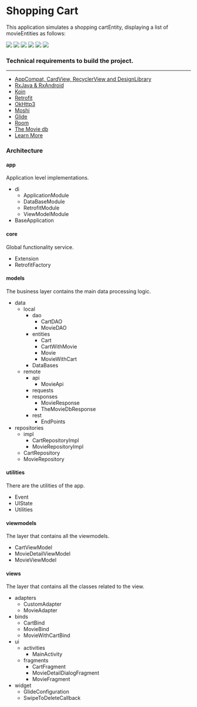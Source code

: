 # Shopping Cart #

This application simulates a shopping cartEntity, displaying a list of movieEntities as follows:

![](./screenshots/list.jpg )
![](./screenshots/list_add.jpg)
![](./screenshots/cartEntity.jpg)
![](./screenshots/cart_swiped.jpg)
![](./screenshots/detail.jpg)
![](./screenshots/detail_modify.jpg)

### Technical requirements to build the project. ###
------------------------------------

* [AppCompat, CardView, RecyclerView and DesignLibrary](https://developer.android.com/intl/es/tools/support-library/index.html)
* [RxJava & RxAndroid](https://github.com/ReactiveX/RxAndroid)
* [Koin](https://insert-koin.io/)
* [Retrofit](https://square.github.io/retrofit)
* [OkHttp3](https://square.github.io/okhttp/)
* [Moshi](https://github.com/square/moshi)
* [Glide](https://github.com/bumptech/glide)
* [Room](https://developer.android.com/jetpack/androidx/releases/room)
* [The Movie db](https://www.themoviedb.org/documentation/api)
* [Learn More](https://bitbucket.org/RcFlechas/shoppingcartapp/src/master/)

### Architecture ###

#### app ####

Application level implementations.

* di
    - ApplicationModule
    - DataBaseModule
    - RetrofitModule
    - ViewModelModule
* BaseApplication

#### core ####

Global functionality service.

* Extension
* RetrofitFactory

#### models ####

The business layer contains the main data processing logic.

- data
    - local
        - dao
            - CartDAO
            - MovieDAO
        - entities
            - Cart
            - CartWithMovie
            - Movie
            - MovieWithCart
        - DataBases
    - remote
        - api
            - MovieApi
        - requests
        - responses
            - MovieResponse
            - TheMovieDbResponse
        - rest
            - EndPoints
- repositories
    - impl
        - CartRepositoryImpl
        - MovieRepositoryImpl
    - CartRepository     
    - MovieRepository     

#### utilities ####

There are the utilities of the app.

- Event
- UIState
- Utilities

#### viewmodels ####

The layer that contains all the viewmodels.

- CartViewModel
- MovieDetailViewModel
- MovieViewModel

#### views ####

The layer that contains all the classes related to the view.

- adapters
    - CustomAdapter
    - MovieAdapter
- binds
    - CartBind
    - MovieBind
    - MovieWithCartBind
- ui
    - activities
        - MainActivity
    - fragments
        - CartFragment
        - MovieDetailDialogFragment
        - MovieFragment
- widget
    - GlideConfiguration
    - SwipeToDeleteCallback